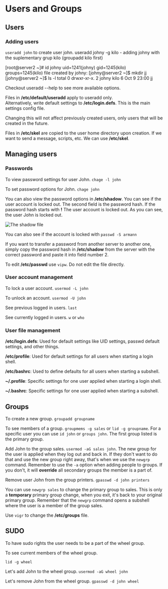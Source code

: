 # Users and Groups

## Users 

### Adding users

``useradd john`` to create user john. 
useradd johny -g kilo - adding johny with the suplementary grup kilo (groupadd kilo first)

[root@server2 ~]# id johny
uid=1241(johny) gid=1245(kilo) groups=1245(kilo)
file created by johny:
[johny@server2 ~]$ mkdir jj
[johny@server2 ~]$ ls -l
total 0
drwxr-xr-x. 2 johny kilo 6 Oct  9 23:00 jj


Checkout useradd --help to see more available options.

Files in **/etc/default/useradd** apply to useradd only.  
Alternatively, write default settings to **/etc/login.defs**. This is the main settings config file.

Changing this will not affect previously created users, only users that will be created in the future.

Files in **/etc/skel** are copied to the user home directory upon creation. If we want to send a message, scripts, etc. We can use **/etc/skel**.

## Managing users

### Passwords
To view password settings for user John.
``chage -l john``

To set password options for John.
``chage john``

You can also view the password options in **/etc/shadow**. You can see if the user account is locked out. The second field is the password hash. If the password hash starts with **!** The user account is locked out. As you can see, the user John is locked out.

![The shadow file](pictures/shadow.png)

You can also see if the account is locked with ``passwd -S armann`` 

If you want to transfer a password from another server to another one, simply copy the password hash in **/etc/shadow** from the server with the correct password and paste it into field number 2. 

To edit **/etc/passwd** use ``vipw``. Do not edit the file directly.

### User account management

To lock a user account.
``usermod -L john``

To unlock an account.
``usermod -U john``

See previous logged in users.
``last``

See currently logged in users.
``w`` or ``who``

### User file management

**/etc/login.defs**: Used for default settings like UID settings, passwd default settings, and other things.

**/etc/profile**: Used for default settings for all users when starting a login shell.

**/etc/bashrc**: Used to define defaults for all users when starting a subshell.

**~/.profile**: Specific settings for one user applied when starting a login shell.

**~/.bashrc**: Specific settings for one user applied when starting a subshell.

## Groups

To create a new group. ``groupadd groupname``

To see members of a group. ``groupmems -g sales`` or ``lid -g groupname``. For a specific user you can use ``id john`` or ``groups john``. The first group listed is the primary group.

Add John to the group sales. ``usermod -aG sales john``. The new group for the user is applied when they log out and back in. If they don't want to do that and use the new group right away, that's when we use the ``newgrp`` command. Remember to use the ``-a`` option when adding people to groups. If you don't, it will **override** all secondary groups the member is a part of.

Remove user John from the group printers.
``gpasswd -d john printers``

You can use ``newgrp sales`` to change the primary group to sales. This is only a **temporary** primary group change, when you exit, it's back to your original primary group. Remember that the ``newgrp`` command opens a subshell where the user is a member of the group sales.

Use ``vigr`` to change the **/etc/groups** file.  

## SUDO 

To have sudo rights the user needs to be a part of the wheel group.

To see current members of the wheel group.

``lid -g wheel``

Let's add John to the wheel group. ``usermod -aG wheel john``

Let's remove John from the wheel group. ``gpasswd -d john wheel``
